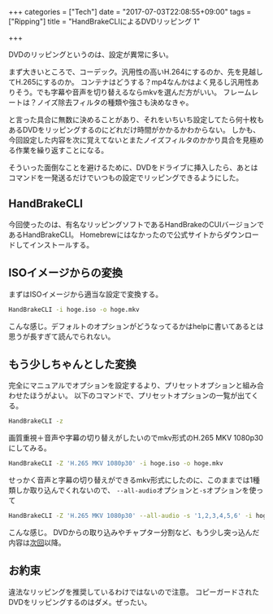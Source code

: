 +++
categories = ["Tech"]
date = "2017-07-03T22:08:55+09:00"
tags = ["Ripping"]
title = "HandBrakeCLIによるDVDリッピング 1"

+++

DVDのリッピングというのは、設定が異常に多い。

まず大きいところで、コーデック。汎用性の高いH.264にするのか、先を見越してH.265にするのか。
コンテナはどうする？mp4なんかはよく見るし汎用性ありそう。でも字幕や音声を切り替えるならmkvを選んだ方がいい。
フレームレートは？ノイズ除去フィルタの種類や強さも決めなきゃ。  

と言った具合に無数に決めることがあり、それをいちいち設定してたら何十枚もあるDVDをリッピングするのにどれだけ時間がかかるかわからない。
しかも、今回設定した内容を次に覚えてないとまたノイズフィルタのかかり具合を見極める作業を繰り返すことになる。

そういった面倒なことを避けるために、DVDをドライブに挿入したら、あとはコマンドを一発送るだけでいつもの設定でリッピングできるようにした。

## HandBrakeCLI
今回使ったのは、有名なリッピングソフトであるHandBrakeのCUIバージョンであるHandBrakeCLI。
Homebrewにはなかったので公式サイトからダウンロードしてインストールする。

## ISOイメージからの変換
まずはISOイメージから適当な設定で変換する。

```bash
HandBrakeCLI -i hoge.iso -o hoge.mkv
```

こんな感じ。デフォルトのオプションがどうなってるかはhelpに書いてあるとは思うが長すぎて読んでられない。


## もう少しちゃんとした変換
完全にマニュアルでオプションを設定するより、プリセットオプションと組み合わせたほうがよい。
以下のコマンドで、プリセットオプションの一覧が出てくる。
```bash
HandBrakeCLI -z
```

画質重視＋音声や字幕の切り替えがしたいのでmkv形式のH.265 MKV 1080p30にしてみる。

```bash
HandBrakeCLI -Z 'H.265 MKV 1080p30' -i hoge.iso -o hoge.mkv
```

せっかく音声と字幕の切り替えができるmkv形式にしたのに、このままでは1種類しか取り込んでくれないので、
`--all-audio`オプションと`-s`オプションを使って

```bash
HandBrakeCLI -Z 'H.265 MKV 1080p30' --all-audio -s '1,2,3,4,5,6' -i hoge.iso -o hoge.mkv
```

こんな感じ。
DVDからの取り込みやチャプター分割など、もう少し突っ込んだ内容は[次回](../ripping_2)以降。


## お約束
違法なリッピングを推奨しているわけではないので注意。
コピーガードされたDVDをリッピングするのはダメ。ぜったい。
